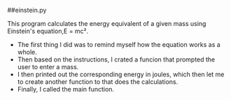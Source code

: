 ##einstein.py

This program calculates the energy equivalent of a given mass using Einstein's equation,E = mc².

- The first thing I did was to remind myself how the equation works as a whole.
- Then based on the instructions, I crated a funcion that prompted the user to enter a mass.
- I then printed out the corresponding energy in joules, which then let me to create another function to that does the calculations.
- Finally, I called the main function.

